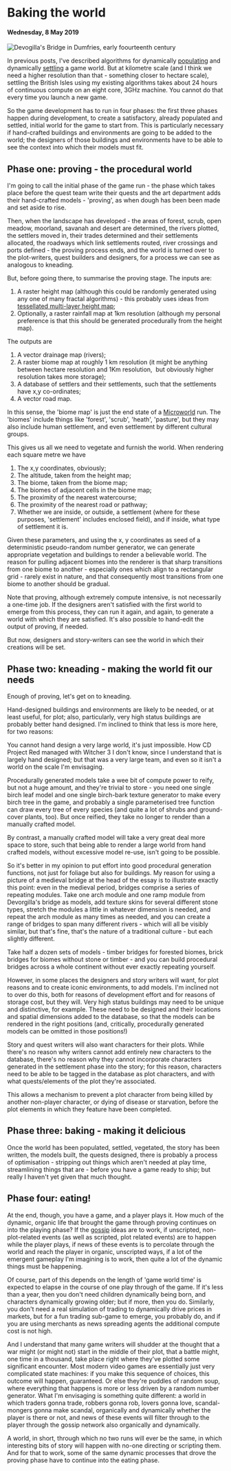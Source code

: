 # Baking the world

#### Wednesday, 8 May 2019

![Devogilla's Bridge in Dumfries, early foourteenth century](https://2.bp.blogspot.com/-qxkySlJNmtY/XNKvJksmSjI/AAAAAAAAnXU/z1Zv2LmjydMmi_1q2mWdwVALmdfi9OItwCLcBGAs/s1600/Devorgillas-Bridge.jpg)

 In previous posts, I've described algorithms for dynamically [populating](Populating-a-game-world.html) and dynamically [settling](Settling-a-game-world.html) a game world. But at kilometre scale (and I think we need a higher resolution than that - something closer to hectare scale), settling the British Isles using my existing algorithms takes about 24 hours of continuous compute on an eight core, 3GHz machine. You cannot do that every time you launch a new game.

 So the game development has to run in four phases: the first three phases happen during development, to create a satisfactory, already populated and settled, initial world for the game to start from. This is particularly necessary if hand-crafted buildings and environments are going to be added to the world; the designers of those buildings and environments have to be able to see the context into which their models must fit.

## Phase one: proving - the procedural world

 I'm going to call the initial phase of the game run - the phase which takes place before the quest team write their quests and the art department adds their hand-crafted models - 'proving', as when dough has been been made and set aside to rise.

 Then, when the landscape has developed - the areas of forest, scrub, open meadow, moorland, savanah and desert are determined, the rivers plotted, the settlers moved in, their trades determined and their settlements allocated, the roadways which link settlements routed, river crossings and ports defined - the proving process ends, and the world is turned over to the plot-writers, quest builders and designers, for a process we can see as analogous to kneading.

 But, before going there, to summarise the proving stage. The inputs are:

1. A raster height map (although this could be randomly generated using any one of many fractal algorithms) - this probably uses ideas from [tessellated multi-layer height map](../../2013/07/tessellated-multi-layer-height-map.html);
1. Optionally, a raster rainfall map at 1km resolution (although my personal preference is that this should be generated procedurally from the height map).

 The outputs are

1. A vector drainage map (rivers);
1. A raster biome map at roughly 1 km resolution (it might be anything between hectare  resolution and 1Km resolution,  but obviously higher resolution takes  more storage);
1. A database of settlers and their settlements, such that the settlements have x,y co-ordinates;
1. A vector road map.

 In this sense, the 'biome map' is just the end state of a [Microworld](../../2014/08/modelling-settlement-with-cellular.html) run. The 'biomes' include things like 'forest', 'scrub', 'heath', 'pasture', but they may also include human settlement, and even settlement by different cultural groups.

 This gives us all we need to vegetate and furnish the world. When rendering each square metre we have

1. The x,y coordinates, obviously;
1. The altitude, taken from the height map;
1. The biome, taken from the biome map;
1. The biomes of adjacent cells in the biome map;
1. The proximity of the nearest watercourse;
1. The proximity of the nearest road or pathway;
1. Whether we are inside, or outside, a settlement (where for these purposes, 'settlement' includes enclosed field), and if inside, what type of settlement it is.

 Given these parameters, and using the x, y coordinates as seed of a deterministic pseudo-random number generator, we can generate appropriate vegetation and buildings to render a believable world. The reason for pulling adjacent biomes into the renderer is that sharp transitions from one biome to another - especially ones which align to a rectangular grid - rarely exist in nature, and that consequently most transitions from one biome to another should be gradual.

 Note that proving, although extremely compute intensive, is not necessarily a one-time job. If the designers aren't satisfied with the first world to emerge from this process, they can run it again, and again, to generate a world with which they are satisfied. It's also possible to hand-edit the output of proving, if needed.

 But now, designers and story-writers can see the world in which their creations will be set.

## Phase two: kneading - making the world fit our needs

 Enough of proving, let's get on to kneading.

 Hand-designed buildings and environments are likely to be needed, or at least useful, for plot; also, particularly, very high status buildings are probably better hand designed. I'm inclined to think that less is more here, for two reasons:

 You cannot hand design a very large world, it's just impossible. How CD Project Red managed with Witcher 3 I don't know, since I understand that is largely hand designed; but that was a very large team, and even so it isn't a world on the scale I'm envisaging.

 Procedurally generated models take a wee bit of compute power to reify, but not a huge amount, and they're trivial to store - you need one single birch leaf model and one single birch-bark texture generator to make every birch tree in the game, and probably a single parameterised tree function can draw every tree of every species (and quite a lot of shrubs and ground-cover plants, too). But once reified, they take no longer to render than a manually crafted model.

 By contrast, a manually crafted model will take a very great deal more space to store, such that being able to render a large world from hand crafted models, without excessive model re-use, isn't going to be possible.

 So it's better in my opinion to put effort into good procedural generation functions, not just for foliage but also for buildings. My reason for using a picture of a medieval bridge at the head of the essay is to illustrate exactly this point: even in the medieval period, bridges comprise a series of repeating modules. Take one arch module and one ramp module from Devorgilla's bridge as models, add texture skins for several different stone types, stretch the modules a little in whatever dimension is needed, and repeat the arch module as many times as needed, and you can create a range of bridges to span many different rivers - which will all be visibly similar, but that's fine, that's the nature of a traditional culture - but each slightly different.

 Take half a dozen sets of models - timber bridges for forested biomes, brick bridges for biomes without stone or timber - and you can build procedural bridges across a whole continent without ever exactly repeating yourself.

 However, in some places the designers and story writers will want, for plot reasons and to create iconic environments, to add models. I'm inclined not to over do this, both for reasons of development effort and for reasons of storage cost, but they will. Very high status buildings may need to be unique and distinctive, for example. These need to be designed and their locations and spatial dimensions added to the database, so that the models can be rendered in the right positions (and, critically, procedurally generated models can be omitted in those positions!)

 Story and quest writers will also want characters for their plots. While there's no reason why writers cannot add entirely new characters to the database, there's no reason why they cannot incorporate characters generated in the settlement phase into the story; for this reason, characters need to be able to be tagged in the database as plot characters, and with what quests/elements of the plot they're associated.

 This allows a mechanism to prevent a plot character from being killed by another non-player character, or dying of disease or starvation, before the plot elements in which they feature have been completed.

## Phase three: baking - making it delicious

 Once the world has been populated, settled, vegetated, the story has been written, the models built, the quests designed, there is probably a process of optimisation - stripping out things which aren't needed at play time, streamlining things that are - before you have a game ready to ship; but really I haven't yet given that much thought.

## Phase four: eating!

 At the end, though, you have a game, and a player plays it. How much of the dynamic, organic life that brought the game through proving continues on into the playing phase? If the [gossip](The-spread-of-knowledge-in-a-large-game.html) ideas are to work, if unscripted, non-plot-related events (as well as scripted, plot related events) are to happen while the player plays, if news of these events is to percolate through the world and reach the player in organic, unscripted ways, if a lot of the emergent gameplay I'm imagining is to work, then quite a lot of the dynamic things must be happening.

 Of course, part of this depends on the length of 'game world time' is expected to elapse in the course of one play through of the game. If it's less than a year, then you don't need children dynamically being born, and characters dynamically growing older; but if more, then you do. Similarly, you don't need a real simulation of trading to dynamically drive prices in markets, but for a fun trading sub-game to emerge, you probably do, and if you are using merchants as news spreading agents the additional compute cost is not high.

 And I understand that many game writers will shudder at the thought that a war might (or might not) start in the middle of their plot, that a battle might, one time in a thousand, take place right where they've plotted some significant encounter. Most modern video games are essentially just very complicated state machines: if you make this sequence of choices, this outcome will happen, guaranteed. Or else they're puddles of random soup, where everything that happens is more or less driven by a random number generator. What I'm envisaging is something quite different: a world in which traders gonna trade, robbers gonna rob, lovers gonna love, scandal-mongers gonna make scandal, organically and dynamically whether the player is there or not, and news of these events will filter through to the player through the gossip network also organically and dynamically.

 A world, in short, through which no two runs will ever be the same, in which interesting bits of story will happen with no-one directing or scripting them. And for that to work, some of the same dynamic processes that drove the proving phase have to continue into the eating phase.

